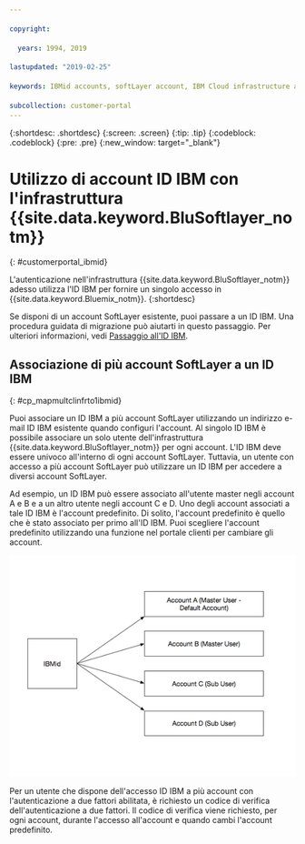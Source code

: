 ```yaml
---

copyright:

  years: 1994, 2019

lastupdated: "2019-02-25"

keywords: IBMid accounts, softLayer account, IBM Cloud infrastructure authentication

subcollection: customer-portal
---
```


{:shortdesc: .shortdesc}
{:screen: .screen}
{:tip: .tip}
{:codeblock: .codeblock}
{:pre: .pre}
{:new_window: target="_blank"}

# Utilizzo di account ID IBM con l'infrastruttura {{site.data.keyword.BluSoftlayer_notm}}
{: #customerportal_ibmid}

L'autenticazione nell'infrastruttura {{site.data.keyword.BluSoftlayer_notm}} adesso utilizza l'ID IBM per fornire un singolo accesso in {{site.data.keyword.Bluemix_notm}}.
{:shortdesc}

Se disponi di un account SoftLayer esistente, puoi passare a un ID IBM. Una procedura guidata di migrazione può aiutarti in questo passaggio. Per ulteriori informazioni, vedi [Passaggio all'ID IBM](/docs/account?topic=account-switchtoIBMid#switchtoIBMid).

## Associazione di più account SoftLayer a un ID IBM
{: #cp_mapmultclinfrto1ibmid}

Puoi associare un ID IBM a più account SoftLayer utilizzando un indirizzo e-mail ID IBM esistente quando configuri l'account. Al singolo ID IBM è possibile associare un solo utente dell'infrastruttura {{site.data.keyword.BluSoftlayer_notm}} per ogni account. L'ID IBM deve essere univoco all'interno di ogni account SoftLayer. Tuttavia, un utente con accesso a più account SoftLayer può utilizzare un ID IBM per accedere a diversi account SoftLayer.

Ad esempio, un ID IBM può essere associato all'utente master negli account A e B e a un altro utente negli account C e D. Uno degli account associati a tale ID IBM è l'account predefinito. Di solito, l'account predefinito è quello che è stato associato per primo all'ID IBM. Puoi scegliere l'account predefinito utilizzando una funzione nel portale clienti per cambiare gli account.

![Più account SoftLayer a un ID IBM](images/ibmid-image.png)

Per un utente che dispone dell'accesso ID IBM a più account con l'autenticazione a due fattori abilitata, è richiesto un codice di verifica dell'autenticazione a due fattori. Il codice di verifica viene richiesto, per ogni account, durante l'accesso all'account e quando cambi l'account predefinito.
